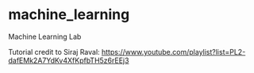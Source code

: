# machine_learning
Machine Learning Lab

Tutorial credit to Siraj Raval: https://www.youtube.com/playlist?list=PL2-dafEMk2A7YdKv4XfKpfbTH5z6rEEj3
